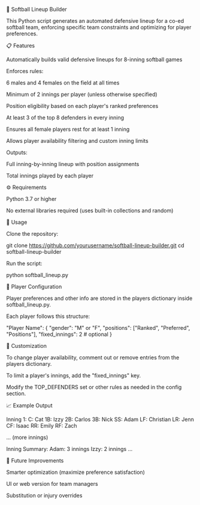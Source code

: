 🥎 Softball Lineup Builder

This Python script generates an automated defensive lineup for a co-ed softball team, enforcing specific team constraints and optimizing for player preferences.

📋 Features

Automatically builds valid defensive lineups for 8-inning softball games

Enforces rules:

6 males and 4 females on the field at all times

Minimum of 2 innings per player (unless otherwise specified)

Position eligibility based on each player's ranked preferences

At least 3 of the top 8 defenders in every inning

Ensures all female players rest for at least 1 inning

Allows player availability filtering and custom inning limits

Outputs:

Full inning-by-inning lineup with position assignments

Total innings played by each player

⚙️ Requirements

Python 3.7 or higher

No external libraries required (uses built-in collections and random)

🚀 Usage

Clone the repository:

git clone https://github.com/yourusername/softball-lineup-builder.git
cd softball-lineup-builder

Run the script:

python softball_lineup.py

👤 Player Configuration

Player preferences and other info are stored in the players dictionary inside softball_lineup.py.

Each player follows this structure:

"Player Name": {
    "gender": "M" or "F",
    "positions": ["Ranked", "Preferred", "Positions"],
    "fixed_innings": 2  # optional
}

🔧 Customization

To change player availability, comment out or remove entries from the players dictionary.

To limit a player's innings, add the "fixed_innings" key.

Modify the TOP_DEFENDERS set or other rules as needed in the config section.

📈 Example Output

Inning 1:
  C: Cat
  1B: Izzy
  2B: Carlos
  3B: Nick
  SS: Adam
  LF: Christian
  LR: Jenn
  CF: Isaac
  RR: Emily
  RF: Zach

... (more innings)

Inning Summary:
Adam: 3 innings
Izzy: 2 innings
...

🧠 Future Improvements

Smarter optimization (maximize preference satisfaction)

UI or web version for team managers

Substitution or injury overrides
